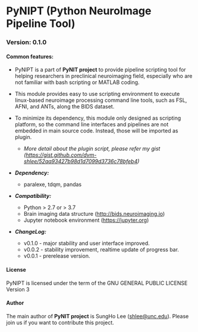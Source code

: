 # PyNIPT (Python NeuroImage Pipeline Tool)
### Version: 0.1.0

#### Common features:
- PyNIPT is a part of **PyNIT project** to provide pipeline scripting tool for helping researchers in preclinical neuroimaging field, especially who are not familiar with bash scripting or MATLAB coding.   
- This module provides easy to use scripting environment to execute linux-based neuroimage processing command line tools, such as FSL, AFNI, and ANTs, along the BIDS dataset.
- To minimize its dependency, this module only designed as scripting platform, so the command line interfaces and pipelines are not embedded in main source code. Instead, those will be imported as plugin.
    - *More detail about the plugin script, please refer my gist (https://gist.github.com/dvm-shlee/52aa93427b98d1d7099d3736c78bfeb4)*

- ***Dependency:***
    - paralexe, tdqm, pandas

- ***Compatibility:*** 
    - Python > 2.7 or > 3.7
    - Brain imaging data structure (http://bids.neuroimaging.io)
    - Jupyter notebook environment (https://jupyter.org)

- ***ChangeLog:***
    - v0.1.0    - major stability and user interface improved.
    - v0.0.2    - stability improvement, realtime update of progress bar.
    - v0.0.1    - prerelease version.
    
#### License

PyNIPT is licensed under the term of the GNU GENERAL PUBLIC LICENSE Version 3

#### Author

The main author of **PyNIT project** is SungHo Lee (shlee@unc.edu). Please join us if you want to contribute this project.